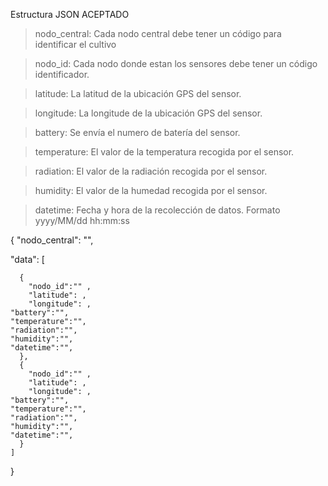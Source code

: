 Estructura JSON ACEPTADO

> nodo_central: Cada nodo central debe tener un código para identificar el cultivo

> nodo_id: Cada nodo donde estan los sensores debe tener un código identificador.

> latitude: La latitud de la ubicación GPS del sensor.

> longitude: La longitude de la ubicación GPS del sensor.

> battery: Se envía el numero de batería del sensor. 

> temperature: El valor de la temperatura recogida por el sensor.

> radiation: El valor de la radiación recogida por el sensor.

> humidity: El valor de la humedad recogida por el sensor.

> datetime: Fecha y hora de la recolección de datos. Formato yyyy/MM/dd hh:mm:ss


{
"nodo_central": "",

 "data": [
 
      {      
        "nodo_id":"" ,
        "latitude": ,
        "longitude": ,
   	"battery":"",
	"temperature":"",
	"radiation":"",
	"humidity":"",
	"datetime":"",
      },
      {
        "nodo_id":"" ,
        "latitude": ,
        "longitude": ,
   	"battery":"",
	"temperature":"",
	"radiation":"",
	"humidity":"",
	"datetime":"",
      }
    ]
}
